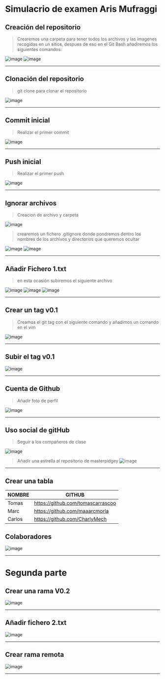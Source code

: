 # Simulacrio de examen Aris Mufraggi

## Creación del repositorio
>Crearemos una carpeta para tener todos los archivos y las imagenes recogidas en un sitios, despues de eso en el Git Bash añadiremos los siguientes comandos:

![image](img/1.png)
![image](img\2.png)
***
## Clonación del repositorio
>git clone para clonar el repositorio

![image](img\3.png)
*** 
## Commit inicial
>Realizar el primer commit

![image](img\4.png)
***

## Push inicial
>Realizar el primer push

![image](img\5.png)
***

## Ignorar archivos
>Creacion de archivo y carpeta 

![image](img\6.png)

>crearemos un fichero .gitignore donde pondremos dentro los nombres de los archivos y directorios que queremos ocultar

![image](img\7.png)
![image](img\8.png)
***

## Añadir Fichero 1.txt

>en esta ocasión subiremos el siguiente archivo

![image](img\9.png)
![image](img\10.png)
![image](img\11.png)
***

## Crear un tag v0.1
>Creamos el git tag con el siguiente comando y añadimos un comando en el vim

![image](img\12.png)
***
## Subir el tag v0.1

![image](img\13.png)
***

## Cuenta de Github
>Añadir foto de perfil

![image](img\14.png)
***

## Uso social de gitHub
>Seguir a los compañeros de clase 

![image](img\15.png)

>Añadir una estrella al repositorio de masterpidgey
![image](img\16.png)
***

## Crear una tabla

|NOMBRE|GITHUB|
|------|------|
|Tomas |https://github.com/tomascarrascoo|
|Marc  |https://github.com/maaarcmorla|
|Carlos|https://github.com/CharlyMech|

## Colaboradores
![image](img\17.png)
***
# Segunda parte

## Crear una rama V0.2
![image](img\18.png)
***

## Añadir fichero 2.txt
![image](img\19.png)
***

## Crear rama remota
![image](img\20.png)
***

